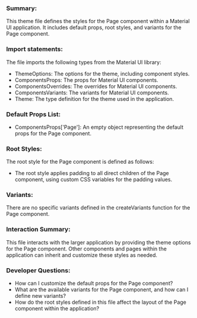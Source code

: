 ### Summary:
This theme file defines the styles for the Page component within a Material UI application. It includes default props, root styles, and variants for the Page component.

### Import statements:
The file imports the following types from the Material UI library:
- ThemeOptions: The options for the theme, including component styles.
- ComponentsProps: The props for Material UI components.
- ComponentsOverrides: The overrides for Material UI components.
- ComponentsVariants: The variants for Material UI components.
- Theme: The type definition for the theme used in the application.

### Default Props List:
- ComponentsProps['Page']: An empty object representing the default props for the Page component.

### Root Styles:
The root style for the Page component is defined as follows:
- The root style applies padding to all direct children of the Page component, using custom CSS variables for the padding values.

### Variants:
There are no specific variants defined in the createVariants function for the Page component.

### Interaction Summary:
This file interacts with the larger application by providing the theme options for the Page component. Other components and pages within the application can inherit and customize these styles as needed.

### Developer Questions:
- How can I customize the default props for the Page component?
- What are the available variants for the Page component, and how can I define new variants?
- How do the root styles defined in this file affect the layout of the Page component within the application?
